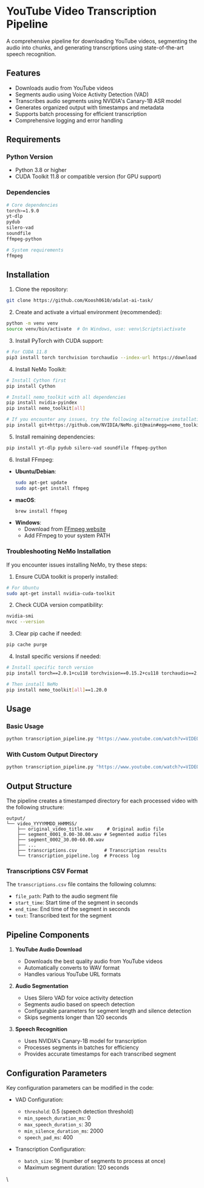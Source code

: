 # YouTube Video Transcription Pipeline

A comprehensive pipeline for downloading YouTube videos, segmenting the audio into chunks, and generating transcriptions using state-of-the-art speech recognition.

## Features

- Downloads audio from YouTube videos
- Segments audio using Voice Activity Detection (VAD)
- Transcribes audio segments using NVIDIA's Canary-1B ASR model
- Generates organized output with timestamps and metadata
- Supports batch processing for efficient transcription
- Comprehensive logging and error handling

## Requirements

### Python Version
- Python 3.8 or higher
- CUDA Toolkit 11.8 or compatible version (for GPU support)

### Dependencies
```bash
# Core dependencies
torch>=1.9.0
yt-dlp
pydub
silero-vad
soundfile
ffmpeg-python

# System requirements
ffmpeg
```

## Installation

1. Clone the repository:
```bash
git clone https://github.com/Koosh0610/adalat-ai-task/
```

2. Create and activate a virtual environment (recommended):
```bash
python -m venv venv
source venv/bin/activate  # On Windows, use: venv\Scripts\activate
```

3. Install PyTorch with CUDA support:
```bash
# For CUDA 11.8
pip3 install torch torchvision torchaudio --index-url https://download.pytorch.org/whl/cu118
```

4. Install NeMo Toolkit:
```bash
# Install Cython first
pip install Cython

# Install nemo_toolkit with all dependencies
pip install nvidia-pyindex
pip install nemo_toolkit[all]

# If you encounter any issues, try the following alternative installation:
pip install git+https://github.com/NVIDIA/NeMo.git@main#egg=nemo_toolkit[all]
```

5. Install remaining dependencies:
```bash
pip install yt-dlp pydub silero-vad soundfile ffmpeg-python
```

6. Install FFmpeg:
- **Ubuntu/Debian**:
  ```bash
  sudo apt-get update
  sudo apt-get install ffmpeg
  ```
- **macOS**:
  ```bash
  brew install ffmpeg
  ```
- **Windows**: 
  - Download from [FFmpeg website](https://ffmpeg.org/download.html)
  - Add FFmpeg to your system PATH

### Troubleshooting NeMo Installation

If you encounter issues installing NeMo, try these steps:

1. Ensure CUDA toolkit is properly installed:
```bash
# For Ubuntu
sudo apt-get install nvidia-cuda-toolkit
```

2. Check CUDA version compatibility:
```bash
nvidia-smi
nvcc --version
```

3. Clear pip cache if needed:
```bash
pip cache purge
```

4. Install specific versions if needed:
```bash
# Install specific torch version
pip install torch==2.0.1+cu118 torchvision==0.15.2+cu118 torchaudio==2.0.2 --index-url https://download.pytorch.org/whl/cu118

# Then install NeMo
pip install nemo_toolkit[all]==1.20.0
```

## Usage

### Basic Usage
```bash
python transcription_pipeline.py "https://www.youtube.com/watch?v=VIDEO_ID"
```

### With Custom Output Directory
```bash
python transcription_pipeline.py "https://www.youtube.com/watch?v=VIDEO_ID" --output-dir /path/to/output
```

## Output Structure

The pipeline creates a timestamped directory for each processed video with the following structure:

```
output/
└── video_YYYYMMDD_HHMMSS/
    ├── original_video_title.wav     # Original audio file
    ├── segment_0001_0.00-30.00.wav # Segmented audio files
    ├── segment_0002_30.00-60.00.wav
    ├── ...
    ├── transcriptions.csv          # Transcription results
    └── transcription_pipeline.log  # Process log
```

### Transcriptions CSV Format

The `transcriptions.csv` file contains the following columns:
- `file_path`: Path to the audio segment file
- `start_time`: Start time of the segment in seconds
- `end_time`: End time of the segment in seconds
- `text`: Transcribed text for the segment

## Pipeline Components

1. **YouTube Audio Download**
   - Downloads the best quality audio from YouTube videos
   - Automatically converts to WAV format
   - Handles various YouTube URL formats

2. **Audio Segmentation**
   - Uses Silero VAD for voice activity detection
   - Segments audio based on speech detection
   - Configurable parameters for segment length and silence detection
   - Skips segments longer than 120 seconds

3. **Speech Recognition**
   - Uses NVIDIA's Canary-1B model for transcription
   - Processes segments in batches for efficiency
   - Provides accurate timestamps for each transcribed segment

## Configuration Parameters

Key configuration parameters can be modified in the code:

- VAD Configuration:
  - `threshold`: 0.5 (speech detection threshold)
  - `min_speech_duration_ms`: 0
  - `max_speech_duration_s`: 30
  - `min_silence_duration_ms`: 2000
  - `speech_pad_ms`: 400

- Transcription Configuration:
  - `batch_size`: 16 (number of segments to process at once)
  - Maximum segment duration: 120 seconds

\
